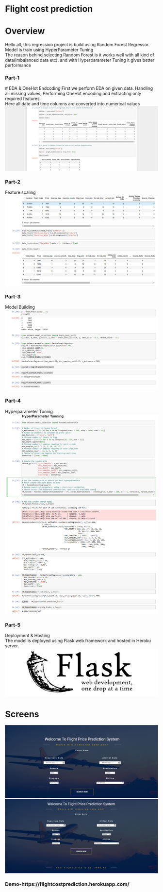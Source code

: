 # Flight cost prediction

# Overview
Hello all, this regression project is build using Random Forest Regressor. </br>
Model is train using HyperParameter Tuning</br>
The reason behind selecting Random Forest is it works well with all kind of data(imbalanced data etc). and with Hyperparameter Tuning it gives better performance

<h3>Part-1</h3>
# EDA & OneHot Endcoding
First we perform EDA on given data. Handling all missing values, Performing OneHot encoding and extracting only required features.</br>
Here all date and time columns are converted into numerical values
<img src="OneHot.PNG" alt="">

<h3>Part-2</h3>
Feature scaling 
<img src="DateTime.PNG" alt="">

<h3>Part-3</h3>
Model Building
<img src="Model.PNG" alt="">

<h3>Part-4</h3>
Hyperparameter Tuning
<img src="Hyperparameter.PNG" alt="">
<img src="BestParameter.PNG" alt="">

<h3>Part-5</h3>
Deployment & Hosting</br>
The model is deployed using Flask web framework and hosted in Heroku server.
<img src="Flask.PNG" alt="">

# Screens
<img src="Screen1.png" alt="">
<img src="Screen2.png" alt="">

<h3>Demo-https://flightcostprediction.herokuapp.com/</h3>
